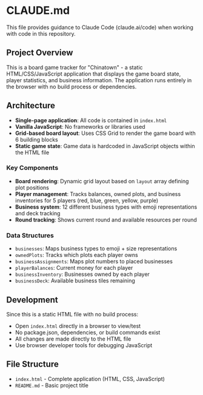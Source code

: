 # CLAUDE.md

This file provides guidance to Claude Code (claude.ai/code) when working with code in this repository.

## Project Overview

This is a board game tracker for "Chinatown" - a static HTML/CSS/JavaScript application that displays the game board state, player statistics, and business information. The application runs entirely in the browser with no build process or dependencies.

## Architecture

- **Single-page application**: All code is contained in `index.html`
- **Vanilla JavaScript**: No frameworks or libraries used
- **Grid-based board layout**: Uses CSS Grid to render the game board with 6 building blocks
- **Static game state**: Game data is hardcoded in JavaScript objects within the HTML file

### Key Components

- **Board rendering**: Dynamic grid layout based on `layout` array defining plot positions
- **Player management**: Tracks balances, owned plots, and business inventories for 5 players (red, blue, green, yellow, purple)
- **Business system**: 12 different business types with emoji representations and deck tracking
- **Round tracking**: Shows current round and available resources per round

### Data Structures

- `businesses`: Maps business types to emoji + size representations
- `ownedPlots`: Tracks which plots each player owns
- `businessAssignments`: Maps plot numbers to placed businesses
- `playerBalances`: Current money for each player
- `businessInventory`: Businesses owned by each player
- `businessDeck`: Available business tiles remaining

## Development

Since this is a static HTML file with no build process:
- Open `index.html` directly in a browser to view/test
- No package.json, dependencies, or build commands exist
- All changes are made directly to the HTML file
- Use browser developer tools for debugging JavaScript

## File Structure

- `index.html` - Complete application (HTML, CSS, JavaScript)
- `README.md` - Basic project title